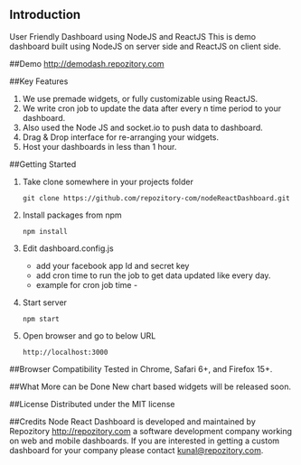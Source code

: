 ## Introduction
User Friendly Dashboard using NodeJS and ReactJS
This is demo dashboard built using NodeJS on server side and ReactJS on client side. 


##Demo
<http://demodash.repozitory.com>


##Key Features

1. We use premade widgets, or fully customizable using ReactJS.
2. We write cron job to update the data after every n time period to your dashboard.
3. Also used the Node JS and socket.io to push data to dashboard.
4. Drag & Drop interface for re-arranging your widgets.
5. Host your dashboards in less than 1 hour.


##Getting Started

1. Take clone somewhere in your projects folder 

	```git clone https://github.com/repozitory-com/nodeReactDashboard.git ```

2. Install packages from npm 

	```npm install ```

3. Edit dashboard.config.js 
	- add your facebook app Id and secret key
	- add cron time to run the job to get data updated like every day.
	- example for cron job time -  
3. Start server 

	```npm start ```

4. Open browser and go to below URL 

	```http://localhost:3000 ``` 


##Browser Compatibility
Tested in Chrome, Safari 6+, and Firefox 15+.


##What More can be Done
New chart based widgets will be released soon.


##License
Distributed under the MIT license


##Credits
Node React Dashboard is developed and maintained by Repozitory <http://repozitory.com> a software development company working on web and mobile dashboards. If you are interested in getting a custom dashboard for your company please contact kunal@repozitory.com.
